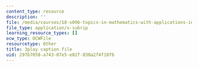 ```yaml
---
content_type: resource
description: ''
file: /media/courses/18-s096-topics-in-mathematics-with-applications-in-finance-fall-2013/297b7058a74307e5e82f830a2f4f10f6_ro07evEWbCE.srt
file_type: application/x-subrip
learning_resource_types: []
ocw_type: OCWFile
resourcetype: Other
title: 3play caption file
uid: 297b7058-a743-07e5-e82f-830a2f4f10f6
---
```

